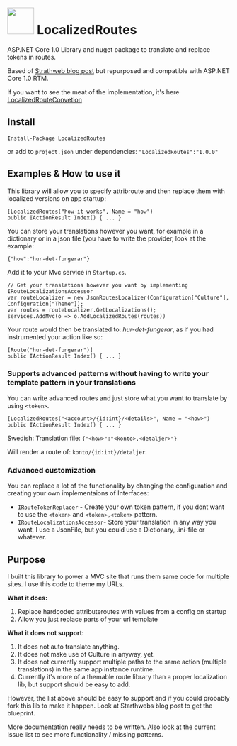 <h1>
<img src="https://cloud.githubusercontent.com/assets/357283/18270877/7cd6e86a-742f-11e6-9dcc-520d893521de.png" height=60 />
LocalizedRoutes</h1>
ASP.NET Core 1.0 Library and nuget package to translate and replace tokens in routes.

Based of [Strathweb blog post](http://www.strathweb.com/2015/11/localized-routes-with-asp-net-5-and-mvc-6/) but repurposed and compatible with ASP.NET Core 1.0 RTM.

If you want to see the meat of the implementation, it's here [LocalizedRouteConvetion](https://github.com/abergs/LocalizedRoutes/blob/master/src/LocalizedRoutes/LocalizedRouteConvention.cs)

## Install
`Install-Package LocalizedRoutes`

or add to `project.json` under dependencies:
`"LocalizedRoutes":"1.0.0"`

## Examples & How to use it

This library will allow you to specify attribroute and then replace them with localized versions on app startup:

```
[LocalizedRoutes("how-it-works", Name = "how")
public IActionResult Index() { ... }
```

You can store your translations however you want, for example in a dictionary or in a json file (you have to write the provider, look at the example:

`{"how":"hur-det-fungerar"}`

Add it to your Mvc service in `Startup.cs`.
```
// Get your translations however you want by implementing IRouteLocalizationsAccessor
var routeLocalizer = new JsonRoutesLocalizer(Configuration["Culture"], Configuration["Theme"]);
var routes = routeLocalizer.GetLocalizations();
services.AddMvc(o => o.AddLocalizedRoutes(routes))
```

Your route would then be translated to: *hur-det-fungerar*, as if you had instrumented your action like so:

```
[Route("hur-det-fungerar")]
public IActionResult Index() { ... }
```

### Supports advanced patterns without having to write your template pattern in your translations

You can write advanced routes and just store what you want to translate by using `<token>`.

```
[LocalizedRoutes("<account>/{id:int}/<details>", Name = "<how>")
public IActionResult Index() { ... }
```
Swedish:
Translation file: `{"<how>":"<konto>,<detaljer>"}`

Will render a route of: `konto/{id:int}/detaljer`.

### Advanced customization

You can replace a lot of the functionality by changing the configuration and creating your own implementaions of Interfaces:

* `IRouteTokenReplacer` - Create your own token pattern, if you dont want to use the `<token>` and `<token>,<token>` pattern.
* `IRouteLocalizationsAccessor`- Store your translation in any way you want, I use a JsonFile, but you could use a Dictionary, .ini-file or whatever.


## Purpose

I built this library to power a MVC site that runs them same code for multiple sites. I use this code to theme my URLs. 

**What it does:**  

1. Replace hardcoded attributeroutes with values from a config on startup
2. Allow you just replace parts of your url template


**What it does not support:**  

1. It does not auto translate anything.
2. It does not make use of Culture in anyway, yet.
3. It does not currently support multiple paths to the same action (multiple translations) in the same app instance runtime.
4. Currently it's more of a themable route library than a proper localization lib, but support should be easy to add.

However, the list above should be easy to support and if you could probably fork this lib to make it happen. Look at Starthwebs blog post to get the blueprint.

More documentation really needs to be written. Also look at the current Issue list to see more functionality / missing patterns. 

